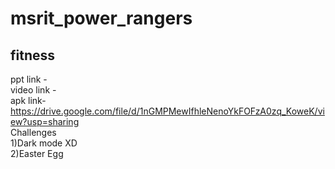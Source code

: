 # msrit_power_rangers

## fitness

ppt link - 
<br/>
video link -
<br/>
apk link- https://drive.google.com/file/d/1nGMPMewIfhleNenoYkFOFzA0zq_KoweK/view?usp=sharing
<br/>
Challenges
<br/>
1)Dark mode XD
<br/>
2)Easter Egg
